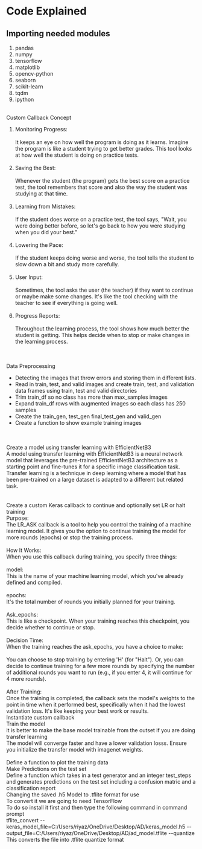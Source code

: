 # Code Explained
## Importing needed modules
<ol>
<li>pandas</li>
<li>numpy</li>
<li>tensorflow</li>
<li>matplotlib</li>
<li>opencv-python</li>
<li>seaborn</li>
<li>scikit-learn</li>
<li>tqdm</li>
<li>ipython</li>
</ol>
<br>
Custom Callback Concept
<ol>
<li>
Monitoring Progress: </li><br>
It keeps an eye on how well the program is doing as it learns. Imagine the program is like a student trying to get better grades. This tool looks at how well the student is doing on practice tests.<br>
<br>
<li>
Saving the Best:</li> <br>
Whenever the student (the program) gets the best score on a practice test, the tool remembers that score and also the way the student was studying at that time. <br>
 <br>
<li>
Learning from Mistakes:</li> <br>
If the student does worse on a practice test, the tool says, "Wait, you were doing better before, so let's go back to how you were studying when you did your best." <br>
 <br>
<li>
Lowering the Pace: </li><br> 
If the student keeps doing worse and worse, the tool tells the student to slow down a bit and study more carefully. <br>
 <br>
<li>
User Input: </li><br> 
Sometimes, the tool asks the user (the teacher) if they want to continue or maybe make some changes. It's like the tool checking with the teacher to see if everything is going well. <br>
 <br>
<li>
Progress Reports: </li><br> 
Throughout the learning process, the tool shows how much better the student is getting. This helps decide when to stop or make changes in the learning process. <br>
</ol>
<br>
<br>
Data Preprocessing
<br>
<ul>
<li>
Detecting the images that throw errors and storing them in different lists.
</li>
<li>
Read in train, test, and valid images and create train, test, and validation data frames using train, test and valid directories
</li>
<li>
Trim train_df so no class has more than max_samples images
</li>
<li>
Expand train_df rows with augmented images so each class has 250 samples
</li>
<li>
Create the train_gen, test_gen final_test_gen and valid_gen
</li>
<li>
Create a function to show example training images
</li>
</ul>
<br>
<br>Create a model using transfer learning with EfficientNetB3<br>
A model using transfer learning with EfficientNetB3 is a neural network model that leverages the pre-trained EfficientNetB3 architecture as a starting point and fine-tunes it for a specific image classification task. Transfer learning is a technique in deep learning where a model that has been pre-trained on a large dataset is adapted to a different but related task.<br>
<br>
<br>Create a custom Keras callback to continue and optionally set LR or halt training<br>
Purpose: 
<br>The LR_ASK callback is a tool to help you control the training of a machine learning model. It gives you the option to continue training the model for more rounds (epochs) or stop the training process.<br>
<br>
How It Works: 
<br>When you use this callback during training, you specify three things:
<br><br>
model: <br>This is the name of your machine learning model, which you've already defined and compiled.<br><br>
epochs:<br>It's the total number of rounds you initially planned for your training.<br><br>
Ask_epochs: <br>This is like a checkpoint. When your training reaches this checkpoint, you decide whether to continue or stop.<br><br>
Decision Time: <br>When the training reaches the ask_epochs, you have a choice to make:<br><br>
You can choose to stop training by entering 'H' (for "Halt").
Or, you can decide to continue training for a few more rounds by specifying the number of additional rounds you want to run (e.g., if you enter 4, it will continue for 4 more rounds).
<br><br>
After Training: <br>Once the training is completed, the callback sets the model's weights to the point in time when it performed best, specifically when it had the lowest validation loss. It's like keeping your best work or results.
<br>
Instantiate custom callback<br>
Train the model<br>
it is better to make the base model trainable from the outset if you are doing transfer learning<br>
The model will converge faster and have a lower validation losss. Ensure you initialize the transfer model with imagenet weights.<br><br>
Define a function to plot the training data<br>
Make Predictions on the test set<br>
Define a function which takes in a test generator and an integer test_steps and generates predictions on the test set including a confusion matric and a classification report
<br>
Changing the saved .h5 Model to .tflite format for use <br>
To convert it we are going to need TensorFlow <br>
To do so install it first and then type the following command in command prompt<br>
tflite_convert --keras_model_file=C:/Users/riyaz/OneDrive/Desktop/AD/keras_model.h5 --output_file=C:/Users/riyaz/OneDrive/Desktop/AD/ad_model.tflite --quantize
<br>This converts the file into .tflite quantize format<br>





